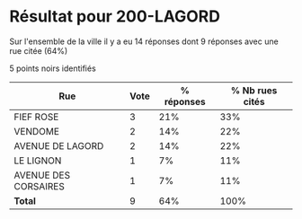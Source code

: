 # Résultat pour 200-LAGORD

Sur l'ensemble de la ville il y a eu 14 réponses dont 9 réponses avec une rue citée (64%)

5 points noirs identifiés

| Rue | Vote | % réponses | % Nb rues cités|
|-----|------|------------|----------------|
| FIEF ROSE | 3 | 21% | 33%|
| VENDOME | 2 | 14% | 22%|
| AVENUE DE LAGORD | 2 | 14% | 22%|
| LE LIGNON | 1 | 7% | 11%|
| AVENUE DES CORSAIRES | 1 | 7% | 11%|
| **Total** | 9 | 64% | 100%|
